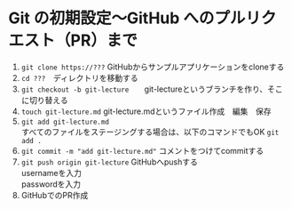 # Git の初期設定〜GitHub へのプルリクエスト（PR）まで
1. `git clone https://???` GitHubからサンプルアプリケーションをcloneする
2. `cd ???`　ディレクトリを移動する
3. `git checkout -b git-lecture`　　git-lectureというブランチを作り、そこに切り替える
4. `touch git-lecture.md` git-lecture.mdというファイル作成　編集　保存
5. `git add git-lecture.md` 
<br>すべてのファイルをステージングする場合は、以下のコマンドでもOK
   `git add .`
6. `git commit -m "add git-lecture.md"` コメントをつけてcommitする
7. `git push origin git-lecture` GitHubへpushする
<br>usernameを入力
<br>passwordを入力
8. GitHubでのPR作成